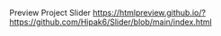 Preview Project Slider 
https://htmlpreview.github.io/?https://github.com/Hipak6/Slider/blob/main/index.html
